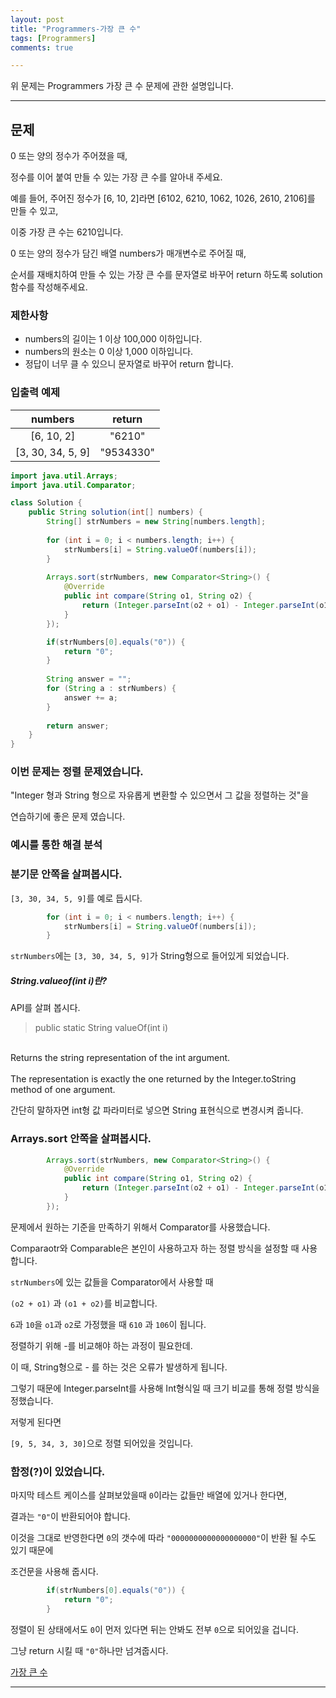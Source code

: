 ```yaml
---
layout: post
title: "Programmers-가장 큰 수"
tags: [Programmers]
comments: true

---
```


위 문제는 Programmers 가장 큰 수 문제에 관한 설명입니다.

---

## 문제

0 또는 양의 정수가 주어졌을 때, 

정수를 이어 붙여 만들 수 있는 가장 큰 수를 알아내 주세요.

예를 들어, 주어진 정수가 [6, 10, 2]라면 [6102, 6210, 1062, 1026, 2610, 2106]를 만들 수 있고,
 
이중 가장 큰 수는 6210입니다.

0 또는 양의 정수가 담긴 배열 numbers가 매개변수로 주어질 때, 

순서를 재배치하여 만들 수 있는 가장 큰 수를 문자열로 바꾸어 return 하도록 solution 함수를 작성해주세요.

### 제한사항
   *  numbers의 길이는 1 이상 100,000 이하입니다.
   *  numbers의 원소는 0 이상 1,000 이하입니다.
   *  정답이 너무 클 수 있으니 문자열로 바꾸어 return 합니다.

### 입출력 예제  

|      numbers       |   return | 
| :----------------: | :------: | 
| [6, 10, 2]     	 |  "6210"  | 
| [3, 30, 34, 5, 9]  |"9534330" | 



```java
import java.util.Arrays;
import java.util.Comparator;

class Solution {
	public String solution(int[] numbers) {
		String[] strNumbers = new String[numbers.length];
        
		for (int i = 0; i < numbers.length; i++) {
			strNumbers[i] = String.valueOf(numbers[i]);
		}
        
		Arrays.sort(strNumbers, new Comparator<String>() {
			@Override
			public int compare(String o1, String o2) {
				return (Integer.parseInt(o2 + o1) - Integer.parseInt(o1 + o2));
			}
		});

		if(strNumbers[0].equals("0")) {
            return "0";
		}
		
		String answer = "";
		for (String a : strNumbers) {
			answer += a;
		}
        
		return answer;
	}
}
 ```

### 이번 문제는 정렬 문제였습니다.
 
"Integer 형과 String 형으로 자유롭게 변환할 수 있으면서 그 값을 정렬하는 것"을

연습하기에 좋은 문제 였습니다.
 
### 예시를 통한 해결 분석

### 분기문 안쪽을 살펴봅시다.

`[3, 30, 34, 5, 9]`를 예로 듭시다.

```java
		for (int i = 0; i < numbers.length; i++) {
			strNumbers[i] = String.valueOf(numbers[i]);
		}
```

`strNumbers`에는 `[3, 30, 34, 5, 9]`가 String형으로 들어있게 되었습니다.

##### String.valueof(int i)란?

API를 살펴 봅시다.

> public static String valueOf(int i)<br>
<br>
Returns the string representation of the int argument.<br>
<br>
The representation is exactly the one returned by the Integer.toString method of one argument. 

간단히 말하자면 int형 값 파라미터로 넣으면 String 표현식으로 변경시켜 줍니다.

### Arrays.sort 안쪽을 살펴봅시다.

```java
		Arrays.sort(strNumbers, new Comparator<String>() {
			@Override
			public int compare(String o1, String o2) {
				return (Integer.parseInt(o2 + o1) - Integer.parseInt(o1 + o2));
			}
		});

```

문제에서 원하는 기준을 만족하기 위해서 Comparator를 사용했습니다.

Comparaotr와 Comparable은 본인이 사용하고자 하는 정렬 방식을 설정할 때 사용 합니다.

`strNumbers`에 있는 값들을 Comparator에서 사용할 때

`(o2 + o1)` 과 `(o1 + o2)`를 비교합니다. 

`6`과 `10`을 `o1`과 `o2`로 가정했을 때 `610` 과 `106`이 됩니다.

정렬하기 위해 -를 비교해야 하는 과정이 필요한데.

이 때, String형으로 - 를 하는 것은 오류가 발생하게 됩니다.

그렇기 때문에 Integer.parseInt를 사용해 Int형식일 때 크기 비교를 통해 정렬 방식을 정했습니다.

저렇게 된다면 

`[9, 5, 34, 3, 30]`으로 정렬 되어있을 것입니다.

### 함정(?)이 있었습니다.

마지막 테스트 케이스를 살펴보았을때 `0`이라는 값들만 배열에 있거나 한다면,

결과는 `"0"`이 반환되어야 합니다.

이것을 그대로 반영한다면 `0`의 갯수에 따라 `"0000000000000000000"`이 반환 될 수도 있기 때문에

조건문을 사용해 줍시다.

```java 
		if(strNumbers[0].equals("0")) {
            return "0";
		}
```

정렬이 된 상태에서도 `0`이 먼저 있다면 뒤는 안봐도 전부 `0`으로 되어있을 겁니다.

그냥 return 시킬 때 `"0"`하나만 넘겨줍시다.



<a href= "https://programmers.co.kr/learn/courses/30/lessons/42746">가장 큰 수</a>

---
